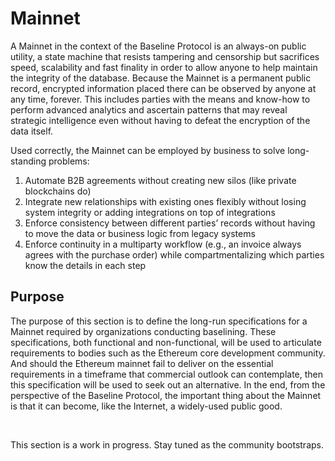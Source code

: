 # Mainnet

A Mainnet in the context of the Baseline Protocol is an always-on public utility, a state machine that resists tampering and censorship but sacrifices speed, scalability and fast finality in order to allow anyone to help maintain the integrity of the database. Because the Mainnet is a permanent public record, encrypted information placed there can be observed by anyone at any time, forever. This includes parties with the means and know-how to perform advanced analytics and ascertain patterns that may reveal strategic intelligence even without having to defeat the encryption of the data itself.

Used correctly, the Mainnet can be employed by business to solve long-standing problems:

1. Automate B2B agreements without creating new silos \(like private blockchains do\)
2. Integrate new relationships with existing ones flexibly without losing system integrity or adding integrations on top of integrations
3. Enforce consistency between different parties’ records without having to move the data or business logic from legacy systems
4. Enforce continuity in a multiparty workflow \(e.g., an invoice always agrees with the purchase order\) while compartmentalizing which parties know the details in each step

## Purpose <a id="purpose"></a>

The purpose of this section is to define the long-run specifications for a Mainnet required by organizations conducting baselining. These specifications, both functional and non-functional, will be used to articulate requirements to bodies such as the Ethereum core development community. And should the Ethereum mainnet fail to deliver on the essential requirements in a timeframe that commercial outlook can contemplate, then this specification will be used to seek out an alternative. In the end, from the perspective of the Baseline Protocol, the important thing about the Mainnet is that it can become, like the Internet, a widely-used public good.

​

This section is a work in progress. Stay tuned as the community bootstraps.

